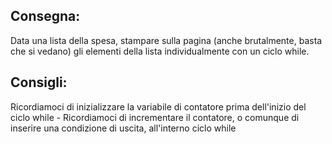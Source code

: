 ## Consegna:
Data una lista della spesa, stampare sulla pagina (anche brutalmente, basta che si vedano) gli elementi della lista individualmente con un ciclo while.

## Consigli: 
Ricordiamoci di inizializzare la variabile di contatore prima dell'inizio del ciclo while - Ricordiamoci di incrementare il contatore, o comunque di inserire una condizione di uscita, all'interno ciclo while
